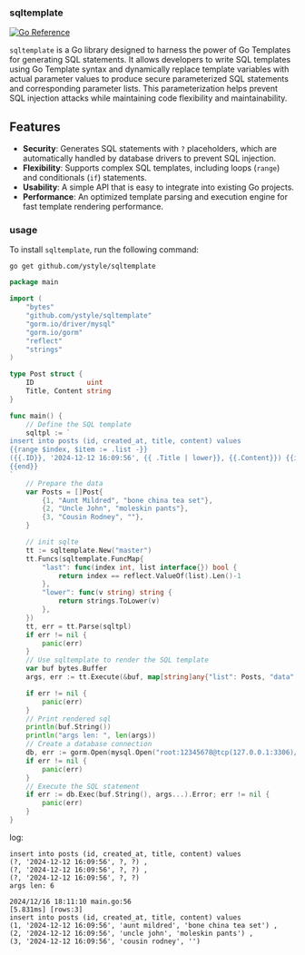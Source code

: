 ### sqltemplate
[![Go Reference](https://pkg.go.dev/badge/github.com/ystyle/sqltemplate.svg)](https://pkg.go.dev/github.com/ystyle/sqltemplate)

`sqltemplate` is a Go library designed to harness the power of Go Templates for generating SQL statements. It allows developers to write SQL templates using Go Template syntax and dynamically replace template variables with actual parameter values to produce secure parameterized SQL statements and corresponding parameter lists. This parameterization helps prevent SQL injection attacks while maintaining code flexibility and maintainability.

## Features

- **Security**: Generates SQL statements with `?` placeholders, which are automatically handled by database drivers to prevent SQL injection.
- **Flexibility**: Supports complex SQL templates, including loops (`range`) and conditionals (`if`) statements.
- **Usability**: A simple API that is easy to integrate into existing Go projects.
- **Performance**: An optimized template parsing and execution engine for fast template rendering performance.

### usage

To install `sqltemplate`, run the following command:

```shell
go get github.com/ystyle/sqltemplate
```

```go
package main

import (
	"bytes"
	"github.com/ystyle/sqltemplate"
	"gorm.io/driver/mysql"
	"gorm.io/gorm"
	"reflect"
	"strings"
)

type Post struct {
	ID             uint
	Title, Content string
}

func main() {
	// Define the SQL template
	sqltpl := `
insert into posts (id, created_at, title, content) values
{{range $index, $item := .list -}}
({{.ID}}, '2024-12-12 16:09:56', {{ .Title | lower}}, {{.Content}}) {{if last $index $.list}}{{else}}, {{end}}
{{end}}
`
	// Prepare the data
	var Posts = []Post{
		{1, "Aunt Mildred", "bone china tea set"},
		{2, "Uncle John", "moleskin pants"},
		{3, "Cousin Rodney", ""},
	}

	// init sqlte
	tt := sqltemplate.New("master")
	tt.Funcs(sqltemplate.FuncMap{
		"last": func(index int, list interface{}) bool {
			return index == reflect.ValueOf(list).Len()-1
		},
		"lower": func(v string) string {
			return strings.ToLower(v)
		},
	})
	tt, err = tt.Parse(sqltpl)
	if err != nil {
		panic(err)
	}
	// Use sqltemplate to render the SQL template
	var buf bytes.Buffer
	args, err := tt.Execute(&buf, map[string]any{"list": Posts, "data": "test"})

	if err != nil {
		panic(err)
	}
	// Print rendered sql
	println(buf.String())
	println("args len: ", len(args))
	// Create a database connection
	db, err := gorm.Open(mysql.Open("root:12345678@tcp(127.0.0.1:3306)/test"))
	if err != nil {
		panic(err)
	}
	// Execute the SQL statement
	if err := db.Exec(buf.String(), args...).Error; err != nil {
		panic(err)
	}
}
```
log:
```shell
insert into posts (id, created_at, title, content) values
(?, '2024-12-12 16:09:56', ?, ?) , 
(?, '2024-12-12 16:09:56', ?, ?) , 
(?, '2024-12-12 16:09:56', ?, ?) 
args len: 6

2024/12/16 18:11:10 main.go:56 
[5.831ms] [rows:3] 
insert into posts (id, created_at, title, content) values
(1, '2024-12-12 16:09:56', 'aunt mildred', 'bone china tea set') , 
(2, '2024-12-12 16:09:56', 'uncle john', 'moleskin pants') , 
(3, '2024-12-12 16:09:56', 'cousin rodney', '') 

```
